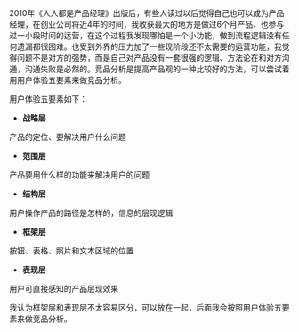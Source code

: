 2010年《人人都是产品经理》出版后，有些人读过以后觉得自己也可以成为产品经理，在创业公司将近4年的时间，我收获最大的地方是做过6个月产品、也参与过一小段时间的运营，在这个过程我发现哪怕是一个小功能，做到流程逻辑没有任何遗漏都很困难。也受到外界的压力加了一些现阶段还不太需要的运营功能，我觉得问题不是对方的强势，而是自己对产品没有一套很强的逻辑、方法论在和对方沟通，沟通失败是必然的。竞品分析是提高产品观的一种比较好的方法，可以尝试着用用户体验五要素来做竞品分析。

用户体验五要素如下：

 - **战略层**
 
 产品的定位、要解决用户什么问题
 
 - **范围层**
 
 产品要用什么样的功能来解决用户的问题
 
 - **结构层**
 
 用户操作产品的路径是怎样的，信息的层现逻辑
 
 - **框架层**
 
 按钮、表格、照片和文本区域的位置
 
 - **表现层**
 
 用户可直接感知的产品层现效果
 
 我认为框架层和表现层不太容易区分，可以放在一起，后面我会按照用户体验五要素来做竞品分析。
